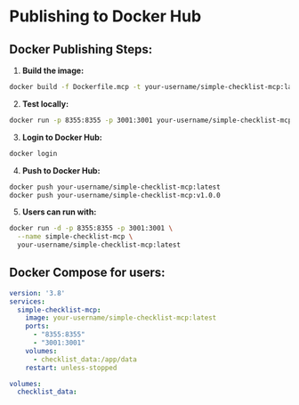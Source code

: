 # Publishing to Docker Hub

## Docker Publishing Steps:

1. **Build the image:**
```bash
docker build -f Dockerfile.mcp -t your-username/simple-checklist-mcp:latest .
```

2. **Test locally:**
```bash
docker run -p 8355:8355 -p 3001:3001 your-username/simple-checklist-mcp:latest
```

3. **Login to Docker Hub:**
```bash
docker login
```

4. **Push to Docker Hub:**
```bash
docker push your-username/simple-checklist-mcp:latest
docker push your-username/simple-checklist-mcp:v1.0.0
```

5. **Users can run with:**
```bash
docker run -d -p 8355:8355 -p 3001:3001 \
  --name simple-checklist-mcp \
  your-username/simple-checklist-mcp:latest
```

## Docker Compose for users:
```yaml
version: '3.8'
services:
  simple-checklist-mcp:
    image: your-username/simple-checklist-mcp:latest
    ports:
      - "8355:8355"
      - "3001:3001"
    volumes:
      - checklist_data:/app/data
    restart: unless-stopped

volumes:
  checklist_data:
```
